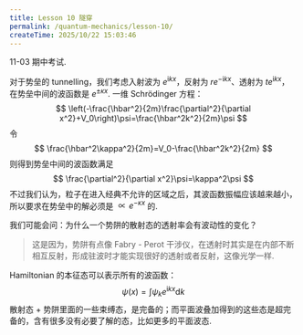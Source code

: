 ```yaml
---
title: Lesson 10 隧穿
permalink: /quantum-mechanics/lesson-10/
createTime: 2025/10/22 15:03:46
---
```

11-03 期中考试.

对于势垒的 tunnelling，我们考虑入射波为 $e^{\text{i}kx}$，反射为 $re^{-\text{i}kx}$、透射为 $te^{\text{i}kx}$，在势垒中间的波函数是 $e^{\pm\kappa x}$. 一维 Schrödinger 方程：
$$
\left(-\frac{\hbar^2}{2m}\frac{\partial^2}{\partial x^2}+V_0\right)\psi=\frac{\hbar^2k^2}{2m}\psi
$$
令
$$
\frac{\hbar^2\kappa^2}{2m}=V_0-\frac{\hbar^2k^2}{2m}
$$
则得到势垒中间的波函数满足
$$
\frac{\partial^2}{\partial x^2}\psi=\kappa^2\psi
$$
不过我们认为，粒子在进入经典不允许的区域之后，其波函数振幅应该越来越小，所以要求在势垒中的解必须是 $\propto e^{-\kappa x}$ 的.

我们可能会问：为什么一个势阱的散射态的透射率会有波动性的变化？

> 这是因为，势阱有点像 Fabry - Perot 干涉仪，在透射时其实是在内部不断相互反射，形成驻波时才能实现很好的透射或者反射，这像光学一样.

Hamiltonian 的本征态可以表示所有的波函数：
$$
\psi(x)=\int\psi_ke^{\text{i}kx}\text{d}k
$$
散射态 + 势阱里面的一些束缚态，是完备的；而平面波叠加得到的这些态是超完备的，含有很多没有必要了解的态，比如更多的平面波态.
